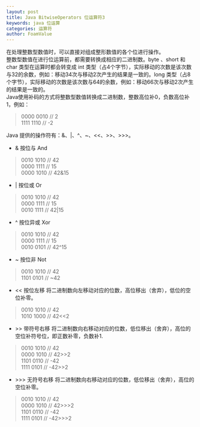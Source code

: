 ```yaml
---
layout: post
title: Java BitwiseOperators 位运算符3
keywords: java 位运算
categories: 运算符
author: FoamValue
---
```


在处理整数型数值时，可以直接对组成整形数值的各个位进行操作。  
整数型数值在进行位运算前，都需要转换成相应的二进制数。byte 、short 和 char 类型在运算时都会转变成 int 类型（占4个字节），实际移动的次数是该次数与32的余数，例如：移动34次与移动2次产生的结果是一致的。long 类型（占8个字节），实际移动的次数是该次数与64的余数，例如：移动66次与移动2次产生的结果是一致的。  
Java使用补码的方式将整数型数值转换成二进制数，整数高位补0，负数高位补1，例如：  

> 0000 0010 // 2  
> 1111 1110 // -2  

Java 提供的操作符有：&、|、^、~、<<、>>、>>>。  
* & 按位与 And

> 0010 1010 // 42  
> 0000 1111 // 15  
> 0000 1010 // 42&15

* | 按位或 Or

> 0010 1010 // 42  
> 0000 1111 // 15  
> 0010 1111 // 42|15

* ^ 按位异或 Xor

> 0010 1010 // 42  
> 0000 1111 // 15  
> 0010 0101 // 42^15

* ~ 按位非 Not

> 0010 1010 // 42  
> 1101 0101 // ~42

* << 按位左移
将二进制数向左移动对应的位数，高位移出（舍弃），低位的空位补零。  

> 0010 1010 // 42  
> 1010 1000 // 42<<2

* \>\> 带符号右移
将二进制数向右移动对应的位数，低位移出（舍弃），高位的空位补符号位，即正数补零，负数补1.  

> 0010 1010 // 42  
> 0000 1010 // 42\>\>2  
> 1101 0110 // -42  
> 1111 0101 // -42\>\>2

* \>\>\> 无符号右移
将二进制数向右移动对应的位数，低位移出（舍弃），高位的空位补零。  

> 0010 1010 // 42  
> 0000 1010 // 42\>\>\>2  
> 1101 0110 // -42  
> 1111 0101 // -42\>\>\>2
